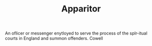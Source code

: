 ---
title: Apparitor
permalink: "/definitions/apparitor.html"
body: An oflicer or messenger enytloyed to serve the process of the splr-itual courts
  in England and summon offenders. Cowell
published_at: '2018-07-07'
layout: post
---